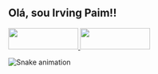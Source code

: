 <h2>Olá, sou Irving Paim!!</h1>

<a href="https://github.com/IrvingPaim" alt="Instagram" target="_blank">
  <img src="https://img.shields.io/badge/-Github-000?style=flat-square&logo=Github&logoColor=white&link=https://github.com/IrvingPaim" width="140px" height="43px">
</a>
<a href="https://www.instagram.com/irvingpaim" alt="Instagram" target="_blank">
  <img src="https://img.shields.io/badge/-Instagram-DF0174?style=for-the-badge&labelColor=DF0174&logo=instagram&logoColor=white&link=https://www.instagram.com/irvingpaim" width="140px" height="43px">
</a>

![Snake animation](https://github.com/IrvingPaim/IrvingPaim/blob/output/github-contribution-grid-snake.svg)
